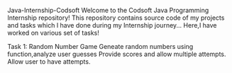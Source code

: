 Java-Internship-Codsoft
Welcome to the Codsoft Java Programming Internship repository! This repository contains source code of my projects and tasks which I have done during my Internship journey... Here,I have worked on various set of tasks!


Task 1: Random Number Game
Geneate random numbers using function,analyze user guesses
Provide scores and allow multiple attempts.
Allow user to have attempts.
